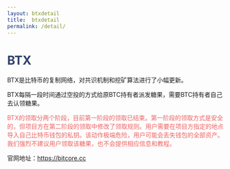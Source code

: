 ```yaml
---
layout: btxdetail
title:  btxdetail
permalink: /detail/
---
```

<h1 style="color: #2F416A">BTX</h1>
<p class="summarytxt">BTX是比特币的复制网络，对共识机制和挖矿算法进行了小幅更新。
</p>
<p>BTX每隔一段时间通过空投的方式给原BTC持有者派发糖果，需要BTC持有者自己去认领糖果。
</p>
<p style="color: #ED6363">BTX的领取分两个阶段，目前第一阶段的领取已结束。第一阶段的领取方式是安全的，但项目方在第二阶段的领取中修改了领取规则。用户需要在项目方指定的地点导入自己比特币钱包的私钥。该动作极端危险，用户可能会丢失钱包的全部资产。 我们强烈不建议用户领取该糖果，也不会提供相应信息和教程。
</p>
<p>官网地址：<a href="https://bitcore.cc/" target="_blank">https://bitcore.cc</a></p>